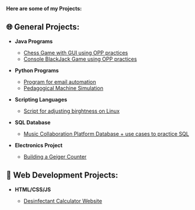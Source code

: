 <b>Here are some of my Projects: </b>

<h2>🌐 General Projects:</h2>

- <b>Java Programs</b>
  - [Chess Game with GUI using OPP practices](https://github.com/anushbareyan/chess-java)
  - [Console BlackJack Game using OPP practices](https://github.com/anushbareyan/blackjack-java)
 
- <b>Python Programs</b>
  - [Program for email automation](https://github.com/anushbareyan/email-automation)
  - [Pedagogical Machine Simulation](https://github.com/anushbareyan/pedagogical-machine-simulation)

- <b>Scripting Languages</b>
  - [Script for adjusting birghtness on Linux](https://github.com/anushbareyan/birghtness-change-on-linux)
 
- <b>SQL Database</b>
  - [Music Collaboration Platform Database + use cases to practice SQL](https://github.com/anushbareyan/music-collaboration-db)
 
- <b>Electronics Project</b>
  - [Building a Geiger Counter](https://github.com/anushbareyan/geiger-counter)

<h2>🔧 Web Development Projects:</h2>

- <b>HTML/CSS/JS</b>

  - [Desinfectant Calculator Website](https://github.com/anushbareyan/desinfectant-calculator)

